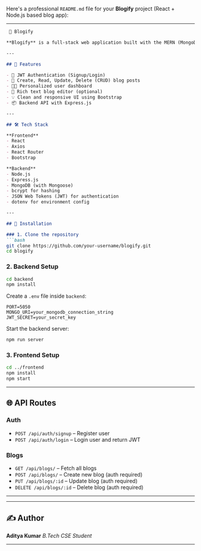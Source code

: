 Here's a professional `README.md` file for your **Blogify** project (React + Node.js based blog app):

---

````markdown
 📘 Blogify

**Blogify** is a full-stack web application built with the MERN (MongoDB, Express.js, React, Node.js) stack. It allows users to sign up, log in, and create, view, and manage blog posts.

---

## 🚀 Features

- 🔐 JWT Authentication (Signup/Login)
- 📝 Create, Read, Update, Delete (CRUD) blog posts
- 👨‍💻 Personalized user dashboard
- 📄 Rich text blog editor (optional)
- 💡 Clean and responsive UI using Bootstrap
- 📦 Backend API with Express.js

---

## 🛠️ Tech Stack

**Frontend**  
- React  
- Axios  
- React Router  
- Bootstrap

**Backend**  
- Node.js  
- Express.js  
- MongoDB (with Mongoose)  
- bcrypt for hashing  
- JSON Web Tokens (JWT) for authentication  
- dotenv for environment config

---

## 🔧 Installation

### 1. Clone the repository
```bash
git clone https://github.com/your-username/blogify.git
cd blogify
````

### 2. Backend Setup

```bash
cd backend
npm install
```

Create a `.env` file inside `backend`:

```
PORT=5050
MONGO_URI=your_mongodb_connection_string
JWT_SECRET=your_secret_key
```

Start the backend server:

```bash
npm run server
```

### 3. Frontend Setup

```bash
cd ../frontend
npm install
npm start
```

---

## 🌐 API Routes

### Auth

* `POST /api/auth/signup` – Register user
* `POST /api/auth/login` – Login user and return JWT

### Blogs

* `GET /api/blogs/` – Fetch all blogs
* `POST /api/blogs/` – Create new blog (auth required)
* `PUT /api/blogs/:id` – Update blog (auth required)
* `DELETE /api/blogs/:id` – Delete blog (auth required)

---




---

## ✍️ Author

**Aditya Kumar**
*B.Tech CSE Student*


---


